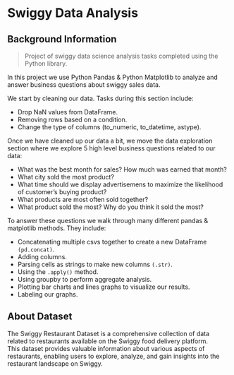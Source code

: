# Swiggy Data Analysis

## Background Information

> Project of swiggy data science analysis tasks completed using the Python library. <br>

In this project we use Python Pandas & Python Matplotlib to analyze and answer business questions about swiggy sales data.<br>

We start by cleaning our data. Tasks during this section include:

- Drop NaN values from DataFrame.
- Removing rows based on a condition.
- Change the type of columns (to_numeric, to_datetime, astype).

Once we have cleaned up our data a bit, we move the data exploration section where we explore 5 high level business questions related to our data:

- What was the best month for sales? How much was earned that month?
- What city sold the most product?
- What time should we display advertisemens to maximize the likelihood of customer’s buying product?
- What products are most often sold together?
- What product sold the most? Why do you think it sold the most?

To answer these questions we walk through many different pandas & matplotlib methods. They include:

- Concatenating multiple csvs together to create a new DataFrame `(pd.concat)`.
- Adding columns.
- Parsing cells as strings to make new columns `(.str)`.
- Using the `.apply()` method.
- Using groupby to perform aggregate analysis.
- Plotting bar charts and lines graphs to visualize our results.
- Labeling our graphs.

## About Dataset

The Swiggy Restaurant Dataset is a comprehensive collection of data related to restaurants available on the Swiggy food delivery platform.<br>
This dataset provides valuable information about various aspects of restaurants, enabling users to explore, analyze, and gain insights into the restaurant landscape on Swiggy.
